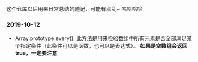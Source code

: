 这个仓库以后用来日常总结的随记，可能有点乱~ 哈哈哈哈

### 2019-10-12
- Array.prototype.every(): 此方法是用来检验数组中所有元素是否全部满足某个指定条件（此条件可以是函数，也可以是表达式）。
  **如果是空数组会返回true，一定要注意**

